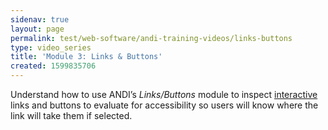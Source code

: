 ```yaml
---
sidenav: true
layout: page
permalink: test/web-software/andi-training-videos/links-buttons
type: video_series
title: 'Module 3: Links & Buttons'
created: 1599835706
---
```


Understand how to use ANDI’s _Links/Buttons_ module to inspect [interactive][1] links and buttons to evaluate for accessibility so users will know where the link will take them if selected.

 [1]: /content/glossary#interactive-element